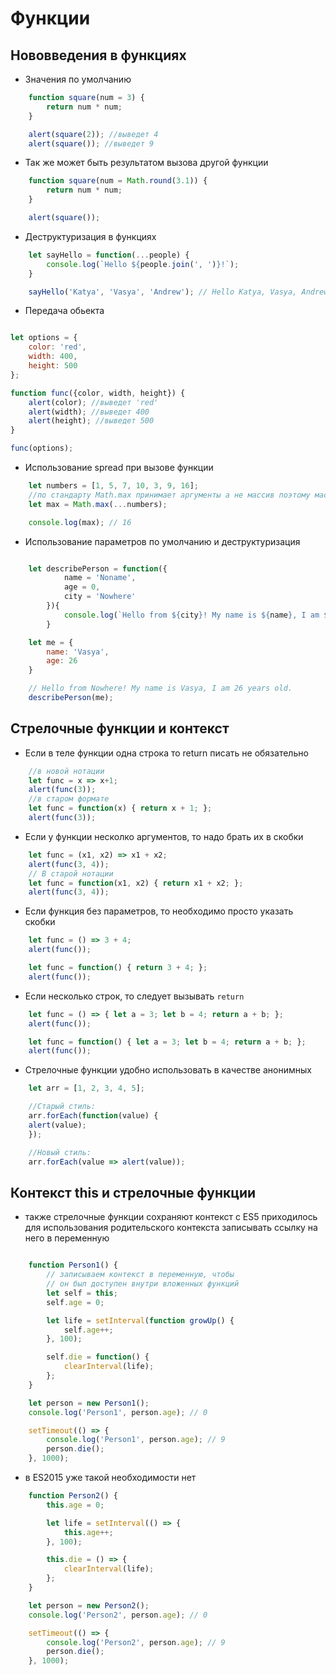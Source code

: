 # Функции
## Нововведения в функциях
- Значения по умолчанию
```js
    function square(num = 3) {
        return num * num;
    }

    alert(square(2)); //выведет 4
    alert(square()); //выведет 9
```

- Так же может быть результатом вызова другой функции
```js
    function square(num = Math.round(3.1)) {
        return num * num;
    }

    alert(square());
```

- Деструктуризация в функциях

```js
    let sayHello = function(...people) {
        console.log(`Hello ${people.join(', ')}!`);
    }

    sayHello('Katya', 'Vasya', 'Andrew'); // Hello Katya, Vasya, Andrew
```

- Передача обьекта

```js

let options = {
	color: 'red',
	width: 400,
	height: 500
};

function func({color, width, height}) {
	alert(color); //выведет 'red'
	alert(width); //выведет 400
	alert(height); //выведет 500
}

func(options);

```

- Использование spread при вызове функции
```js
    let numbers = [1, 5, 7, 10, 3, 9, 16];
    //по стандарту Math.max принимает аргументы а не массив поэтому массив деструктурируем в последовательный набор аргументов
    let max = Math.max(...numbers); 

    console.log(max); // 16
```

- Использование параметров по умолчанию и деструктуризация

```js

    let describePerson = function({ 
            name = 'Noname', 
            age = 0, 
            city = 'Nowhere'
        }){
            console.log(`Hello from ${city}! My name is ${name}, I am ${age} years old.`)
        }

    let me = {
        name: 'Vasya',
        age: 26
    }

    // Hello from Nowhere! My name is Vasya, I am 26 years old.
    describePerson(me); 

```

## Стрелочные функции и контекст 

- Если в теле функции одна строка то return писать не обязательно
```js
    //в новой нотации
    let func = x => x+1;
    alert(func(3));
    //в старом формате
    let func = function(x) { return x + 1; };
    alert(func(3));
```
- Если у функции несколко аргументов, то надо брать их в скобки
```js
    let func = (x1, x2) => x1 + x2;
    alert(func(3, 4));
    // В старой нотации
    let func = function(x1, x2) { return x1 + x2; };
    alert(func(3, 4));
```

- Если функция без параметров, то необходимо просто указать скобки

```js
    let func = () => 3 + 4;
    alert(func());

    let func = function() { return 3 + 4; };
    alert(func());
```

- Если несколько строк, то следует вызывать `return`

```js
    let func = () => { let a = 3; let b = 4; return a + b; };
    alert(func());

    let func = function() { let a = 3; let b = 4; return a + b; };
    alert(func());
```

- Стрелочные функции удобно использовать в качестве анонимных

```js
    let arr = [1, 2, 3, 4, 5];

    //Старый стиль:
    arr.forEach(function(value) {
    alert(value);
    });

    //Новый стиль:
    arr.forEach(value => alert(value));
```

## Контекст this и стрелочные функции

- также стрелочные функции сохраняют контекст c ES5 приходилось для использования родительского контекста записывать ссылку на него в переменную

```js

    function Person1() {
        // записываем контекст в переменную, чтобы
        // он был доступен внутри вложенных функций
        let self = this;
        self.age = 0;

        let life = setInterval(function growUp() {
            self.age++;
        }, 100);

        self.die = function() {
            clearInterval(life);
        };
    }

    let person = new Person1();
    console.log('Person1', person.age); // 0

    setTimeout(() => {
        console.log('Person1', person.age); // 9
        person.die();
    }, 1000);

```

-  в ES2015 уже такой необходимости нет

```js
    function Person2() {
        this.age = 0;

        let life = setInterval(() => {
            this.age++;
        }, 100);

        this.die = () => {
            clearInterval(life);
        };
    }

    let person = new Person2();
    console.log('Person2', person.age); // 0

    setTimeout(() => {
        console.log('Person2', person.age); // 9
        person.die();
    }, 1000);
```
